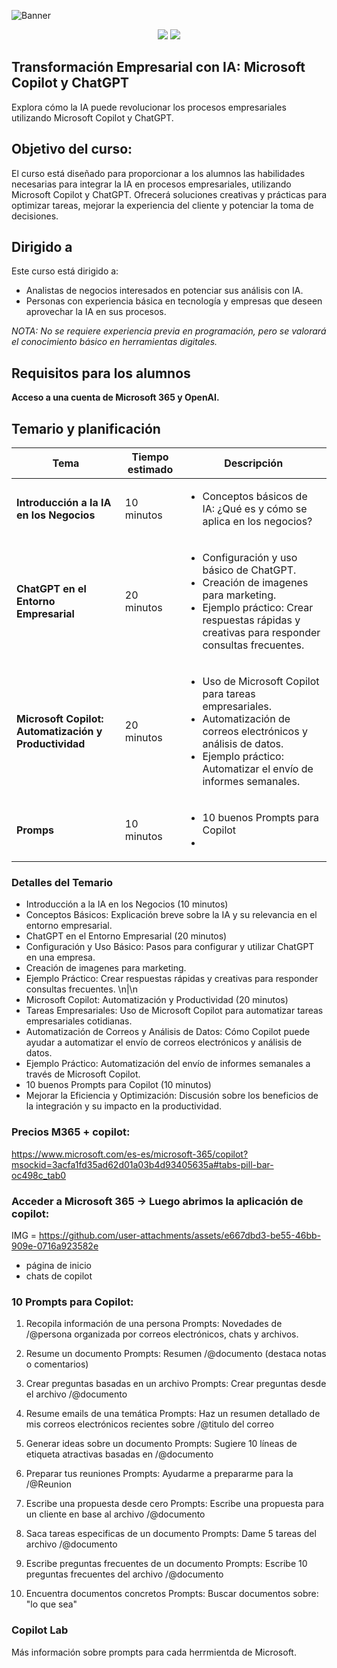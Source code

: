 ![Banner](https://th.bing.com/th/id/R.59c0821ddf90ff1575d68655d0507e6b?rik=uWEDeubwMD52gQ&riu=http%3a%2f%2fwww.uctoday.com%2fwp-content%2fuploads%2f2023%2f10%2fChatGPT-vs-Microsoft-Copilot-The-Major-Differences.jpg&ehk=Vw6R5dqZ1A4QwFwgd1J3JpjJTqkiUuzZDvSs0d4DPEQ%3d&risl=&pid=ImgRaw&r=0)
<p align="center"> <a href="https://copilot.microsoft.com" alt="Microsoft Copilot"><img src="https://img.shields.io/badge/Microsoft-Copilot-green"></a> <a href="https://openai.com/chatgpt" alt="ChatGPT"><img src="https://img.shields.io/badge/ChatGPT-IA-orange"></a> </p>

## Transformación Empresarial con IA: Microsoft Copilot y ChatGPT
Explora cómo la IA puede revolucionar los procesos empresariales utilizando Microsoft Copilot y ChatGPT.

## Objetivo del curso:
El curso está diseñado para proporcionar a los alumnos las habilidades necesarias para integrar la IA en procesos empresariales, utilizando Microsoft Copilot y ChatGPT. Ofrecerá soluciones creativas y prácticas para optimizar tareas, mejorar la experiencia del cliente y potenciar la toma de decisiones.

## Dirigido a
Este curso está dirigido a:

- Analistas de negocios interesados en potenciar sus análisis con IA.
- Personas con experiencia básica en tecnología y empresas que deseen aprovechar la IA en sus procesos.

_NOTA: No se requiere experiencia previa en programación, pero se valorará el conocimiento básico en herramientas digitales._

## Requisitos para los alumnos
**Acceso a una cuenta de Microsoft 365 y OpenAI.**

## Temario y planificación
| Tema | Tiempo estimado | Descripción |
|---|---|---|
| **Introducción a la IA en los Negocios** | 10 minutos | <ul><li>Conceptos básicos de IA: ¿Qué es y cómo se aplica en los negocios?</li></ul> |
| **ChatGPT en el Entorno Empresarial** | 20 minutos | <ul><li>Configuración y uso básico de ChatGPT.</li><li>Creación de imagenes para marketing.</li><li>Ejemplo práctico: Crear respuestas rápidas y creativas para responder consultas frecuentes.</li></ul> |
| **Microsoft Copilot: Automatización y Productividad** | 20 minutos | <ul><li>Uso de Microsoft Copilot para tareas empresariales.</li><li>Automatización de correos electrónicos y análisis de datos.</li><li>Ejemplo práctico: Automatizar el envío de informes semanales.</li></ul> |
| **Promps** | 10 minutos | <ul><li>10 buenos Prompts para Copilot </li><li> |

### Detalles del Temario
- Introducción a la IA en los Negocios (10 minutos)
- Conceptos Básicos: Explicación breve sobre la IA y su relevancia en el entorno empresarial.
- ChatGPT en el Entorno Empresarial (20 minutos)
- Configuración y Uso Básico: Pasos para configurar y utilizar ChatGPT en una empresa.
- Creación de imagenes para marketing.
- Ejemplo Práctico: Crear respuestas rápidas y creativas para responder consultas frecuentes.
\n|\n
- Microsoft Copilot: Automatización y Productividad (20 minutos)
- Tareas Empresariales: Uso de Microsoft Copilot para automatizar tareas empresariales cotidianas.
- Automatización de Correos y Análisis de Datos: Cómo Copilot puede ayudar a automatizar el envío de correos electrónicos y análisis de datos.
- Ejemplo Práctico: Automatización del envío de informes semanales a través de Microsoft Copilot.
- 10 buenos Prompts para Copilot (10 minutos)
- Mejorar la Eficiencia y Optimización: Discusión sobre los beneficios de la integración y su impacto en la productividad.

### Precios M365 + copilot:
https://www.microsoft.com/es-es/microsoft-365/copilot?msockid=3acfa1fd35ad62d01a03b4d93405635a#tabs-pill-bar-oc498c_tab0

### Acceder a Microsoft 365 -> Luego abrimos la aplicación de copilot:
IMG = https://github.com/user-attachments/assets/e667dbd3-be55-46bb-909e-0716a923582e

- página de inicio
- chats de copilot

### 10 Prompts para Copilot:

1. Recopila información de una persona 
Prompts: Novedades de /@persona organizada por correos electrónicos, chats y archivos.

2. Resume un documento 
Prompts: Resumen /@documento (destaca notas o comentarios)

3. Crear preguntas basadas en un archivo 
Prompts: Crear preguntas desde el archivo /@documento

4. Resume emails de una temática
Prompts: Haz un resumen detallado de mis correos electrónicos recientes sobre /@titulo del correo 

5. Generar ideas sobre un documento
Prompts: Sugiere 10 líneas de etiqueta atractivas basadas en /@documento

6. Preparar tus reuniones 
Prompts: Ayudarme a prepararme para la /@Reunion

7. Escribe una propuesta desde cero 
Prompts: Escribe una propuesta para un cliente en base al archivo /@documento

8. Saca tareas especificas de un documento 
Prompts: Dame 5 tareas del archivo /@documento

9. Escribe preguntas frecuentes de un documento 
Prompts: Escribe 10 preguntas frecuentes del archivo /@documento

10. Encuentra documentos concretos 
Prompts: Buscar documentos sobre: "lo que sea"

### Copilot Lab
Más información sobre prompts para cada herrmientda de Microsoft.

